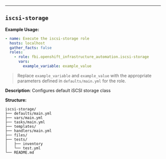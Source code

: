 ---

## `iscsi-storage`

**Example Usage:**

```yaml
- name: Execute the iscsi-storage role
  hosts: localhost
  gather_facts: false
  roles:
    - role: fbi.openshift_infrastructure_automation.iscsi-storage
      vars:
        example_variable: example_value
```

> Replace `example_variable` and `example_value` with the appropriate parameters defined in `defaults/main.yml` for the role.


**Description**: Configures default iSCSI storage class

**Structure:**
```
iscsi-storage/
├── defaults/main.yml
├── vars/main.yml
├── tasks/main.yml
├── templates/
├── handlers/main.yml
├── files/
├── tests/
│   ├── inventory
│   └── test.yml
└── README.md
```